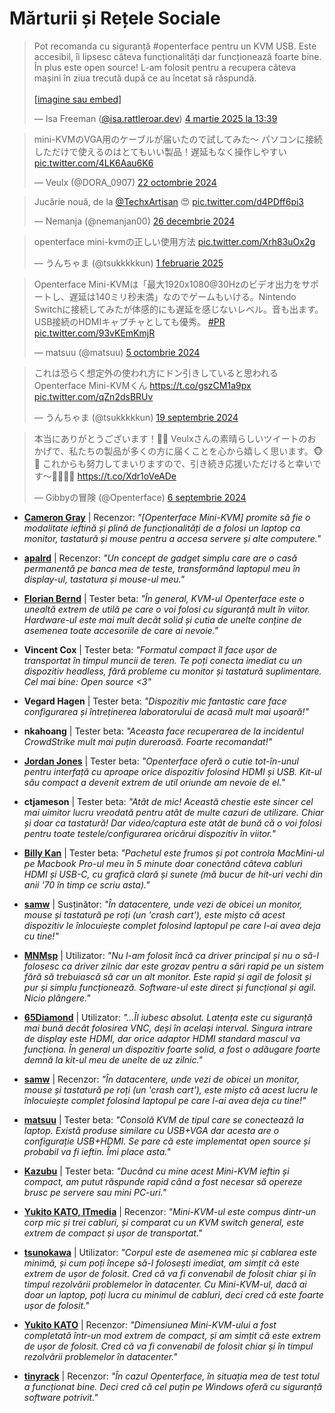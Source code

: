 # Mărturii și Rețele Sociale

<script async src="https://platform.twitter.com/widgets.js" charset="utf-8"></script>
<script async src="https://embed.bsky.app/static/embed.js" charset="utf-8"></script>

<link rel="stylesheet" href="../../../../assets/stylesheets/social-posts.css">
<script src="../../../../assets/javascripts/social-posts.js"></script>

<div class="social-posts-container" id="socialPostsContainer">
    <div class="social-post-item loading" data-lazy="true">
        <blockquote class="bluesky-embed" data-bluesky-uri="at://did:plc:hqzak33sft3uec37owhqhy6a/app.bsky.feed.post/3ljjqt4ak222z" data-bluesky-cid="bafyreicr2shamdzukdzybigmuaclqvvm7hbsiaxznkufsu56tzvu42l2dm" data-bluesky-embed-color-mode="system"><p lang="en">Pot recomanda cu siguranță #openterface pentru un KVM USB. Este accesibil, îi lipsesc câteva funcționalități dar funcționează foarte bine. În plus este open source! L-am folosit pentru a recupera câteva mașini în ziua trecută după ce au încetat să răspundă.<br><br><a href="https://bsky.app/profile/did:plc:hqzak33sft3uec37owhqhy6a/post/3ljjqt4ak222z?ref_src=embed">[imagine sau embed]</a></p>&mdash; Isa Freeman (<a href="https://bsky.app/profile/did:plc:hqzak33sft3uec37owhqhy6a?ref_src=embed">@isa.rattleroar.dev</a>) <a href="https://bsky.app/profile/did:plc:hqzak33sft3uec37owhqhy6a/post/3ljjqt4ak222z?ref_src=embed">4 martie 2025 la 13:39</a>
        </blockquote>
    </div>
    <div class="social-post-item loading" data-lazy="true">
        <blockquote class="twitter-tweet"><p lang="ja" dir="ltr">mini-KVMのVGA用のケーブルが届いたので試してみた〜 パソコンに接続しただけで使えるのはとてもいい製品！遅延もなく操作しやすい <a href="https://t.co/4LK6Aau6K6">pic.twitter.com/4LK6Aau6K6</a></p>&mdash; Veulx (@DORA_0907) <a href="https://twitter.com/DORA_0907/status/1848736698647351337?ref_src=twsrc%5Etfw">22 octombrie 2024</a>
        </blockquote>
    </div>
    <div class="social-post-item loading" data-lazy="true">
        <blockquote class="twitter-tweet">
            <p lang="en" dir="ltr">Jucărie nouă, de la <a href="https://twitter.com/TechxArtisan?ref_src=twsrc%5Etfw">@TechxArtisan</a> 😍 <a href="https://t.co/d4PDff6pi3">pic.twitter.com/d4PDff6pi3</a></p>&mdash; Nemanja (@nemanjan00) <a href="https://twitter.com/nemanjan00/status/1872243307839103175?ref_src=twsrc%5Etfw">26 decembrie 2024</a>
        </blockquote>
    </div>
    <div class="social-post-item loading" data-lazy="true">
        <blockquote class="twitter-tweet">
            <p lang="ja" dir="ltr">openterface mini-kvmの正しい使用方法 <a href="https://t.co/Xrh83uOx2g">pic.twitter.com/Xrh83uOx2g</a></p>&mdash; うんちゃま (@tsukkkkkun) <a href="https://twitter.com/tsukkkkkun/status/1885503399095132621?ref_src=twsrc%5Etfw">1 februarie 2025</a>
        </blockquote>
    </div>
    <div class="social-post-item loading" data-lazy="true">
        <blockquote class="twitter-tweet">
            <p lang="ja" dir="ltr">Openterface Mini-KVMは「最大1920x1080@30Hzのビデオ出力をサポートし、遅延は140ミリ秒未満」なのでゲームもいける。Nintendo Switchに接続してみたが体感的にも遅延を感じないレベル。音も出ます。USB接続のHDMIキャプチャとしても優秀。 <a href="https://twitter.com/hashtag/PR?src=hash&amp;ref_src=twsrc%5Etfw">#PR</a> <a href="https://t.co/93vKEmKmjR">pic.twitter.com/93vKEmKmjR</a></p>
            &mdash; matsuu (@matsuu) <a href="https://twitter.com/matsuu/status/1842440088229478435?ref_src=twsrc%5Etfw">5 octombrie 2024</a>
        </blockquote>
    </div>
    <div class="social-post-item loading" data-lazy="true">
        <blockquote class="twitter-tweet">
            <p lang="ja" dir="ltr">これは恐らく想定外の使われ方にドン引きしていると思われるOpenterface Mini-KVMくん <a href="https://t.co/gszCM1a9px">https://t.co/gszCM1a9px</a> <a href="https://t.co/qZn2dsBRUv">pic.twitter.com/qZn2dsBRUv</a></p>
            &mdash; うんちゃま (@tsukkkkkun) <a href="https://twitter.com/tsukkkkkun/status/1836702683845341553?ref_src=twsrc%5Etfw">19 septembrie 2024</a>
        </blockquote>
    </div>
    <div class="social-post-item loading" data-lazy="true">
        <blockquote class="twitter-tweet"><p lang="ja" dir="ltr">本当にありがとうございます！🙏✨ Veulxさんの素晴らしいツイートのおかげで、私たちの製品が多くの方に届くことを心から嬉しく思います。🐵💖 これからも努力してまいりますので、引き続き応援いただけると幸いです〜🧑‍🔧🦾🫡 <a href="https://t.co/Xdr1oVeADe">https://t.co/Xdr1oVeADe</a></p>
            &mdash; Gibbyの冒険 (@Openterface) <a href="https://twitter.com/Openterface/status/1832027435254346206?ref_src=twsrc%5Etfw">6 septembrie 2024</a>
        </blockquote>
    </div>
</div>


- **[Cameron Gray](https://www.youtube.com/watch?v=xAEQpWyfY-c)** | Recenzor: *"[Openterface Mini-KVM] promite să fie o modalitate ieftină și plină de funcționalități de a folosi un laptop ca monitor, tastatură și mouse pentru a accesa servere și alte computere."*

- **[apalrd](https://www.youtube.com/watch?v=ZZ5P6MnBcHw)** | Recenzor: *"Un concept de gadget simplu care are o casă permanentă pe banca mea de teste, transformând laptopul meu în display-ul, tastatura și mouse-ul meu."*

- **[Florian Bernd](https://blog.flobernd.de/2024/06/openterface-beta-test/)** | Tester beta: *"În general, KVM-ul Openterface este o unealtă extrem de utilă pe care o voi folosi cu siguranță mult în viitor. Hardware-ul este mai mult decât solid și cutia de unelte conține de asemenea toate accesoriile de care ai nevoie."*

- **Vincent Cox** | Tester beta: *"Formatul compact îl face ușor de transportat în timpul muncii de teren. Te poți conecta imediat cu un dispozitiv headless, fără probleme cu monitor și tastatură suplimentare. Cel mai bine: Open source <3"*

- **Vegard Hagen** | Tester beta: *"Dispozitiv mic fantastic care face configurarea și întreținerea laboratorului de acasă mult mai ușoară!"*

- **nkahoang** | Tester beta: *"Aceasta face recuperarea de la incidentul CrowdStrike mult mai puțin dureroasă. Foarte recomandat!"*

- **[Jordan Jones](https://github.com/kashalls)** | Tester beta: *"Openterface oferă o cutie tot-în-unul pentru interfață cu aproape orice dispozitiv folosind HDMI și USB. Kit-ul său compact a devenit extrem de util oriunde am nevoie de el."*

- **ctjameson** | Tester beta: *"Atât de mic! Această chestie este sincer cel mai uimitor lucru vreodată pentru atât de multe cazuri de utilizare. Chiar și doar ca tastatură! Dar video/captura este atât de bună că o voi folosi pentru toate testele/configurarea oricărui dispozitiv în viitor."*

- **[Billy Kan](https://www.linkedin.com/posts/billykan_so-happy-to-get-my-old-headless-macmini-back-activity-7251885312509902848-EHpb)** | Tester beta: *"Pachetul este frumos și pot controla MacMini-ul pe Macbook Pro-ul meu în 5 minute doar conectând câteva cabluri HDMI și USB-C, cu grafică clară și sunete (mă bucur de hit-uri vechi din anii '70 în timp ce scriu asta)."* 

- **[samw](https://tinytoolk.it/tools/openterface-kvm/)** | Susținător: _"În datacentere, unde vezi de obicei un monitor, mouse și tastatură pe roți (un 'crash cart'), este mișto că acest dispozitiv le înlocuiește complet folosind laptopul pe care l-ai avea deja cu tine!"_

- **[MNMsp](https://www.reddit.com/r/msp/comments/1j2dlde/comment/mfrt6gk/?utm_source=share&utm_medium=web3x&utm_name=web3xcss&utm_term=1&utm_content=share_button)** | Utilizator: *"Nu l-am folosit încă ca driver principal și nu o să-l folosesc ca driver zilnic dar este grozav pentru a sări rapid pe un sistem fără să trebuiască să car un alt monitor. Este rapid și agil de folosit și pur și simplu funcționează. Software-ul este direct și funcțional și agil. Nicio plângere."*

- **[65Diamond](https://www.reddit.com/r/msp/comments/1j2dlde/comment/mju6uru/?utm_source=share&utm_medium=web3x&utm_name=web3xcss&utm_term=1&utm_content=share_button)** | Utilizator: *"...Îl iubesc absolut. Latența este cu siguranță mai bună decât folosirea VNC, deși în același interval. Singura intrare de display este HDMI, dar orice adaptor HDMI standard mascul va funcționa. În general un dispozitiv foarte solid, a fost o adăugare foarte demnă la kit-ul meu de unelte de uz zilnic."*

- **[samw](https://tinytoolk.it/tools/openterface-kvm/)** | Recenzor: *"În datacentere, unde vezi de obicei un monitor, mouse și tastatură pe roți (un 'crash cart'), este mișto că acest lucru le înlocuiește complet folosind laptopul pe care l-ai avea deja cu tine!"*

- **[matsuu](https://x.com/matsuu/status/1789322019315892318)** | Tester beta: *"Consolă KVM de tipul care se conectează la laptop. Există produse similare cu USB+VGA dar acesta are o configurație USB+HDMI. Se pare că este implementat open source și probabil va fi ieftin. Îmi place asta."*

- **[Kazubu](https://x.com/_kazubu/status/1828454779875701044)** | Tester beta: *"Ducând cu mine acest Mini-KVM ieftin și compact, am putut răspunde rapid când a fost necesar să opereze brusc pe servere sau mini PC-uri."*

- **[Yukito KATO, ITmedia](https://www.itmedia.co.jp/pcuser/articles/2503/13/news174.html)** | Recenzor: _"Mini-KVM-ul este compus dintr-un corp mic și trei cabluri, și comparat cu un KVM switch general, este extrem de compact și ușor de transportat."_

- **[tsunokawa](https://tsunokawa.hatenablog.com/entry/2025/02/26/060000)** | Utilizator: *"Corpul este de asemenea mic și cablarea este minimă, și cum poți începe să-l folosești imediat, am simțit că este extrem de ușor de folosit. Cred că va fi convenabil de folosit chiar și în timpul rezolvării problemelor în datacenter. Cu Mini-KVM-ul, dacă ai doar un laptop, poți lucra cu minimul de cabluri, deci cred că este foarte ușor de folosit."* 

- **[Yukito KATO](https://www.itmedia.co.jp/pcuser/articles/2503/13/news174.html)** | Recenzor: *"Dimensiunea Mini-KVM-ului a fost completată într-un mod extrem de compact, și am simțit că este extrem de ușor de folosit. Cred că va fi convenabil de folosit chiar și în timpul rezolvării problemelor în datacenter."*

- **[tinyrack](https://tinyrack.net/openterface-mini-kvm/)** | Recenzor: *"În cazul Openterface, în situația mea de test totul a funcționat bine. Deci cred că cel puțin pe Windows oferă cu siguranță software potrivit."*
